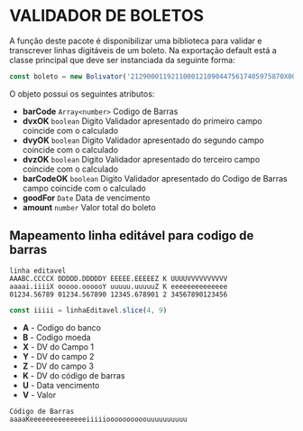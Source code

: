 # VALIDADOR DE BOLETOS
A função deste pacote é disponibilizar uma biblioteca para validar e transcrever
linhas digitáveis de um boleto. Na exportação default está a classe principal
que deve ser instanciada da seguinte forma:
```typescript
const boleto = new Bolivator('21290001192110001210904475617405975870X00002000')
```

O objeto possui os seguintes atributos:
- **barCode** `Array<number>` Codigo de Barras
- **dvxOK** `boolean` Digito Validador apresentado do primeiro campo coincide com o calculado
- **dvyOK** `boolean` Digito Validador apresentado do segundo campo coincide com o calculado
- **dvzOK** `boolean` Digito Validador apresentado do terceiro campo coincide com o calculado
- **barCodeOK** `boolean` Digito Validador apresentado do Codigo de Barras campo coincide com o calculado
- **goodFor** `Date` Data de vencimento
- **amount** `number` Valor total do boleto

## Mapeamento linha editável para codigo de barras
```
linha editavel
AAABC.CCCCX DDDDD.DDDDDY EEEEE.EEEEEZ K UUUUVVVVVVVVVV
aaaai.iiiiX ooooo.oooooY uuuuu.uuuuuZ K eeeeeeeeeeeeee
01234.56789 01234.567890 12345.678901 2 34567890123456
```

```javascript
const iiiii = linhaEditavel.slice(4, 9)
```

- **A** - Codigo do banco
- **B** - Codigo moeda
- **X** - DV do Campo 1
- **Y** - DV do campo 2
- **Z** - DV do campo 3
- **K** - DV do código de barras
- **U** - Data vencimento
- **V** - Valor

```
Código de Barras
aaaaKeeeeeeeeeeeeeeiiiiioooooooooouuuuuuuuuu
```